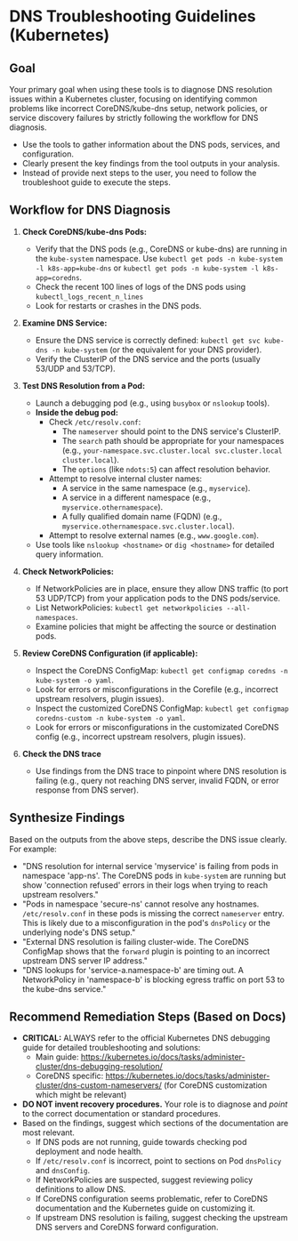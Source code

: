 # DNS Troubleshooting Guidelines (Kubernetes)

## Goal
Your primary goal when using these tools is to diagnose DNS resolution issues within a Kubernetes cluster, focusing on identifying common problems like incorrect CoreDNS/kube-dns setup, network policies, or service discovery failures by strictly following the workflow for DNS diagnosis.

*   Use the tools to gather information about the DNS pods, services, and configuration.
*   Clearly present the key findings from the tool outputs in your analysis.
*   Instead of provide next steps to the user, you need to follow the troubleshoot guide to execute the steps.

## Workflow for DNS Diagnosis

1.  **Check CoreDNS/kube-dns Pods:**
    *   Verify that the DNS pods (e.g., CoreDNS or kube-dns) are running in the `kube-system` namespace. Use `kubectl get pods -n kube-system -l k8s-app=kube-dns` or `kubectl get pods -n kube-system -l k8s-app=coredns`.
    *   Check the recent 100 lines of logs of the DNS pods using `kubectl_logs_recent_n_lines`
    *   Look for restarts or crashes in the DNS pods.

2.  **Examine DNS Service:**
    *   Ensure the DNS service is correctly defined: `kubectl get svc kube-dns -n kube-system` (or the equivalent for your DNS provider).
    *   Verify the ClusterIP of the DNS service and the ports (usually 53/UDP and 53/TCP).

3.  **Test DNS Resolution from a Pod:**
    *   Launch a debugging pod (e.g., using `busybox` or `nslookup` tools).
    *   **Inside the debug pod:**
        *   Check `/etc/resolv.conf`:
            *   The `nameserver` should point to the DNS service's ClusterIP.
            *   The `search` path should be appropriate for your namespaces (e.g., `your-namespace.svc.cluster.local svc.cluster.local cluster.local`).
            *   The `options` (like `ndots:5`) can affect resolution behavior.
        *   Attempt to resolve internal cluster names:
            *   A service in the same namespace (e.g., `myservice`).
            *   A service in a different namespace (e.g., `myservice.othernamespace`).
            *   A fully qualified domain name (FQDN) (e.g., `myservice.othernamespace.svc.cluster.local`).
        *   Attempt to resolve external names (e.g., `www.google.com`).
    *   Use tools like `nslookup <hostname>` or `dig <hostname>` for detailed query information.

4.  **Check NetworkPolicies:**
    *   If NetworkPolicies are in place, ensure they allow DNS traffic (to port 53 UDP/TCP) from your application pods to the DNS pods/service.
    *   List NetworkPolicies: `kubectl get networkpolicies --all-namespaces`.
    *   Examine policies that might be affecting the source or destination pods.

5.  **Review CoreDNS Configuration (if applicable):**
    *   Inspect the CoreDNS ConfigMap: `kubectl get configmap coredns -n kube-system -o yaml`.
    *   Look for errors or misconfigurations in the Corefile (e.g., incorrect upstream resolvers, plugin issues).
    *   Inspect the customized CoreDNS ConfigMap: `kubectl get configmap coredns-custom -n kube-system -o yaml`.
    *   Look for errors or misconfigurations in the customizated CoreDNS config (e.g., incorrect upstream resolvers, plugin issues).

6.  **Check the DNS trace**
    *   Use findings from the DNS trace to pinpoint where DNS resolution is failing (e.g., query not reaching DNS server, invalid FQDN, or error response from DNS server).


## Synthesize Findings
Based on the outputs from the above steps, describe the DNS issue clearly. For example:
*   "DNS resolution for internal service 'myservice' is failing from pods in namespace 'app-ns'. The CoreDNS pods in `kube-system` are running but show 'connection refused' errors in their logs when trying to reach upstream resolvers."
*   "Pods in namespace 'secure-ns' cannot resolve any hostnames. `/etc/resolv.conf` in these pods is missing the correct `nameserver` entry. This is likely due to a misconfiguration in the pod's `dnsPolicy` or the underlying node's DNS setup."
*   "External DNS resolution is failing cluster-wide. The CoreDNS ConfigMap shows that the `forward` plugin is pointing to an incorrect upstream DNS server IP address."
*   "DNS lookups for 'service-a.namespace-b' are timing out. A NetworkPolicy in 'namespace-b' is blocking egress traffic on port 53 to the kube-dns service."

## Recommend Remediation Steps (Based on Docs)
*   **CRITICAL:** ALWAYS refer to the official Kubernetes DNS debugging guide for detailed troubleshooting and solutions:
    *   Main guide: https://kubernetes.io/docs/tasks/administer-cluster/dns-debugging-resolution/
    *   CoreDNS specific: https://kubernetes.io/docs/tasks/administer-cluster/dns-custom-nameservers/ (for CoreDNS customization which might be relevant)
*   **DO NOT invent recovery procedures.** Your role is to diagnose and *point* to the correct documentation or standard procedures.
*   Based on the findings, suggest which sections of the documentation are most relevant.
    *   If DNS pods are not running, guide towards checking pod deployment and node health.
    *   If `/etc/resolv.conf` is incorrect, point to sections on Pod `dnsPolicy` and `dnsConfig`.
    *   If NetworkPolicies are suspected, suggest reviewing policy definitions to allow DNS.
    *   If CoreDNS configuration seems problematic, refer to CoreDNS documentation and the Kubernetes guide on customizing it.
    *   If upstream DNS resolution is failing, suggest checking the upstream DNS servers and CoreDNS forward configuration.
